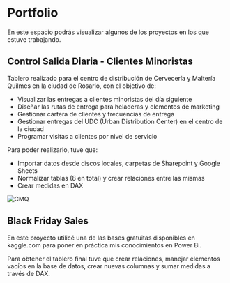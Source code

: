# Portfolio

En este espacio podrás visualizar algunos de los proyectos en los que estuve trabajando.

## Control Salida Diaria - Clientes Minoristas
Tablero realizado para el centro de distribución de Cervecería y Maltería Quilmes en la ciudad de Rosario, con el objetivo de:
- Visualizar las entregas a clientes minoristas del día siguiente
- Diseñar las rutas de entrega para heladeras y elementos de marketing
- Gestionar cartera de clientes y frecuencias de entrega
- Gestionar entregas del UDC (Urban Distribution Center) en el centro de la ciudad
- Programar visitas a clientes por nivel de servicio

Para poder realizarlo, tuve que:
- Importar datos desde discos locales, carpetas de Sharepoint y Google Sheets
- Normalizar tablas (8 en total) y crear relaciones entre las mismas
- Crear medidas en DAX



![CMQ](https://github.com/NicolasMlicotta/data/blob/main/CMQ.png)


##  Black Friday Sales
En este proyecto utilicé una de las bases gratuitas disponibles en kaggle.com para poner en práctica mis conocimientos en Power Bi.

Para obtener el tablero final tuve que crear relaciones, manejar elementos vacíos en la base de datos, crear nuevas columnas y sumar medidas a través de DAX.
